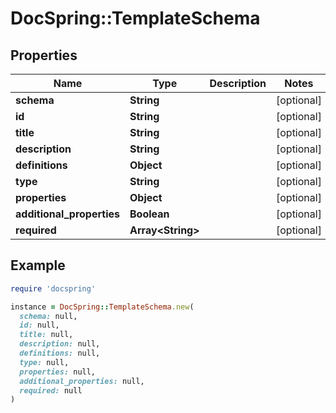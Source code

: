 # DocSpring::TemplateSchema

## Properties

| Name | Type | Description | Notes |
| ---- | ---- | ----------- | ----- |
| **schema** | **String** |  | [optional] |
| **id** | **String** |  | [optional] |
| **title** | **String** |  | [optional] |
| **description** | **String** |  | [optional] |
| **definitions** | **Object** |  | [optional] |
| **type** | **String** |  | [optional] |
| **properties** | **Object** |  | [optional] |
| **additional_properties** | **Boolean** |  | [optional] |
| **required** | **Array&lt;String&gt;** |  | [optional] |

## Example

```ruby
require 'docspring'

instance = DocSpring::TemplateSchema.new(
  schema: null,
  id: null,
  title: null,
  description: null,
  definitions: null,
  type: null,
  properties: null,
  additional_properties: null,
  required: null
)
```

